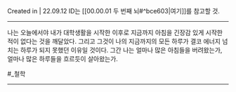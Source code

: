 Created in | 22.09.12
ID는 [[00.00.01 두 번째 뇌#^bce603|여기]]를 참고할 것.

---
나는 오늘에서야 내가 대학생활을 시작한 이후로 지금까지 아침을 긴장감 있게 시작한 적이 없다는 것을 깨달았다.
그리고 그것이 나의 지금까지의 모든 하루가 결코 에너지 넘치는 하루가 되지 못했던 이유일 것이다.
그간 나는 얼마나 많은 아침들을 버려왔는가, 얼마나 많은 하루들을 흐르듯이 살아왔는가.

#_철학 

---